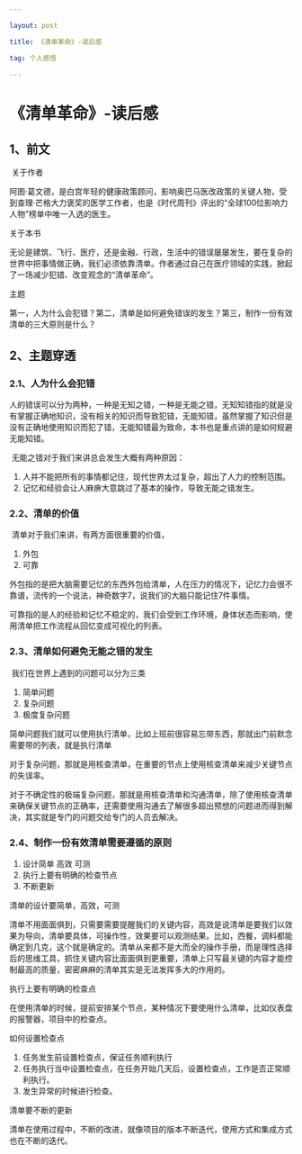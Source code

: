 ```yaml
---

layout: post

title: 《清单革命》-读后感

tag: 个人感悟

---
```

# 《清单革命》-读后感

## 1、前文

​	关于作者

​	阿图·葛文德，是白宫年轻的健康政策顾问，影响奥巴马医改政策的关键人物，受到查理·芒格大力褒奖的医学工作者，也是《时代周刊》评出的“全球100位影响力人物”榜单中唯一入选的医生。

  关于本书

​	无论是建筑、飞行、医疗，还是金融、行政，生活中的错误屡屡发生，要在复杂的世界中把事情做正确，我们必须依靠清单。作者通过自己在医疗领域的实践，掀起了一场减少犯错、改变观念的“清单革命”。

主题

​	第一，人为什么会犯错？第二，清单是如何避免错误的发生？第三，制作一份有效清单的三大原则是什么？

## 2、主题穿透

### 	2.1、人为什么会犯错

​	人的错误可以分为两种，一种是无知之错，一种是无能之错，无知知错指的就是没有掌握正确地知识，没有相关的知识而导致犯错，无能知错，虽然掌握了知识但是没有正确地使用知识而犯了错，无能知错最为致命，本书也是重点讲的是如何规避无能知错。

​	无能之错对于我们来讲总会发生大概有两种原因：

1. 人并不能把所有的事情都记住，现代世界太过复杂，超出了人力的控制范围。
2. 记忆和经验会让人麻痹大意跳过了基本的操作，导致无能之错发生。

###  2.2、清单的价值

​	清单对于我们来讲，有两方面很重要的价值，

1. 外包
2. 可靠

外包指的是把大脑需要记忆的东西外包给清单，人在压力的情况下，记忆力会很不靠谱，流传的一个说法，神奇数字7，说我们的大脑只能记住7件事情。

可靠指的是人的经验和记忆不稳定的，我们会受到工作环境，身体状态而影响，使用清单把工作流程从回忆变成可视化的列表。

### 2.3、清单如何避免无能之错的发生

​	我们在世界上遇到的问题可以分为三类

1. 简单问题
2. 复杂问题
3. 极度复杂问题

简单问题我们就可以使用执行清单，比如上班前很容易忘带东西，那就出门前默念需要带的列表，就是执行清单

对于复杂问题，那就是用核查清单，在重要的节点上使用核查清单来减少关键节点的失误率。

对于不确定性的极端复杂问题，那就是用核查清单和沟通清单，除了使用核查清单来确保关键节点的正确率，还需要使用沟通去了解很多超出预想的问题进而得到解决，其实就是专门的问题交给专门的人员去解决。

### 2.4、制作一份有效清单需要遵循的原则

1. 设计简单 高效 可测
2. 执行上要有明确的检查节点
3. 不断更新

清单的设计要简单，高效，可测

​	清单不用面面俱到，只需要需要提醒我们的关键内容，高效是说清单是要我们以效果为导向，清单要具体，可操作性，效果要可以观测结果。比如，西餐，调料都能确定到几克，这个就是确定的。清单从来都不是大而全的操作手册，而是理性选择后的思维工具，抓住关键内容比面面俱到更重要，清单上只写最关键的内容才能控制最高的质量，密密麻麻的清单其实是无法发挥多大的作用的。

执行上要有明确的检查点

  在使用清单的时候，提前安排某个节点，某种情况下要使用什么清单，比如仪表盘的报警器，项目中的检查点。

如何设置检查点

1. 任务发生前设置检查点，保证任务顺利执行
2. 任务执行当中设置检查点，在任务开始几天后，设置检查点，工作是否正常顺利执行。
3. 发生异常的时候进行检查。

清单要不断的更新

​	清单在使用过程中，不断的改进，就像项目的版本不断迭代，使用方式和集成方式也在不断的迭代。















